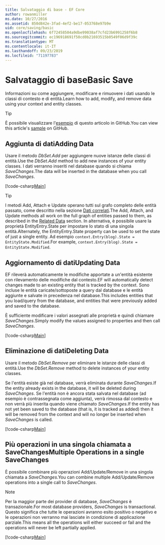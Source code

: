 ```yaml
---
title: Salvataggio di base - EF Core
author: rowanmiller
ms.date: 10/27/2016
ms.assetid: 850d842e-3fad-4ef2-be17-053768e97b9e
uid: core/saving/basic
ms.openlocfilehash: 6f72458504a9dbe99038af7cfd23b6991258f6b8
ms.sourcegitcommit: ec196918691f50cd0b21693515b0549f06d9f39c
ms.translationtype: MT
ms.contentlocale: it-IT
ms.lasthandoff: 09/23/2019
ms.locfileid: "71197783"
---
```

# <a name="basic-save"></a><span data-ttu-id="4ab93-102">Salvataggio di base</span><span class="sxs-lookup"><span data-stu-id="4ab93-102">Basic Save</span></span>

<span data-ttu-id="4ab93-103">Informazioni su come aggiungere, modificare e rimuovere i dati usando le classi di contesto e di entità.</span><span class="sxs-lookup"><span data-stu-id="4ab93-103">Learn how to add, modify, and remove data using your context and entity classes.</span></span>

> [!TIP]  
> <span data-ttu-id="4ab93-104">È possibile visualizzare l'[esempio](https://github.com/aspnet/EntityFramework.Docs/tree/master/samples/core/Saving/Basics/) di questo articolo in GitHub.</span><span class="sxs-lookup"><span data-stu-id="4ab93-104">You can view this article's [sample](https://github.com/aspnet/EntityFramework.Docs/tree/master/samples/core/Saving/Basics/) on GitHub.</span></span>

## <a name="adding-data"></a><span data-ttu-id="4ab93-105">Aggiunta di dati</span><span class="sxs-lookup"><span data-stu-id="4ab93-105">Adding Data</span></span>

<span data-ttu-id="4ab93-106">Usare il metodo *DbSet.Add* per aggiungere nuove istanze delle classi di entità.</span><span class="sxs-lookup"><span data-stu-id="4ab93-106">Use the *DbSet.Add* method to add new instances of your entity classes.</span></span> <span data-ttu-id="4ab93-107">I dati verranno inseriti nel database quando si chiama *SaveChanges*.</span><span class="sxs-lookup"><span data-stu-id="4ab93-107">The data will be inserted in the database when you call *SaveChanges*.</span></span>

[!code-csharp[Main](../../../samples/core/Saving/Basics/Sample.cs#Add)]

> [!TIP]  
> <span data-ttu-id="4ab93-108">I metodi Add, Attach e Update operano tutti sul grafo completo delle entità passato, come descritto nella sezione [Dati correlati](related-data.md).</span><span class="sxs-lookup"><span data-stu-id="4ab93-108">The Add, Attach, and Update methods all work on the full graph of entities passed to them, as described in the [Related Data](related-data.md) section.</span></span> <span data-ttu-id="4ab93-109">In alternativa, è possibile usare la proprietà EntityEntry.State per impostare lo stato di una singola entità.</span><span class="sxs-lookup"><span data-stu-id="4ab93-109">Alternately, the EntityEntry.State property can be used to set the state of just a single entity.</span></span> <span data-ttu-id="4ab93-110">Ad esempio `context.Entry(blog).State = EntityState.Modified`.</span><span class="sxs-lookup"><span data-stu-id="4ab93-110">For example, `context.Entry(blog).State = EntityState.Modified`.</span></span>

## <a name="updating-data"></a><span data-ttu-id="4ab93-111">Aggiornamento di dati</span><span class="sxs-lookup"><span data-stu-id="4ab93-111">Updating Data</span></span>

<span data-ttu-id="4ab93-112">EF rileverà automaticamente le modifiche apportate a un'entità esistente con rilevamento delle modifiche dal contesto.</span><span class="sxs-lookup"><span data-stu-id="4ab93-112">EF will automatically detect changes made to an existing entity that is tracked by the context.</span></span> <span data-ttu-id="4ab93-113">Sono incluse le entità caricate/sottoposte a query dal database e le entità aggiunte e salvate in precedenza nel database.</span><span class="sxs-lookup"><span data-stu-id="4ab93-113">This includes entities that you load/query from the database, and entities that were previously added and saved to the database.</span></span>

<span data-ttu-id="4ab93-114">È sufficiente modificare i valori assegnati alle proprietà e quindi chiamare *SaveChanges*.</span><span class="sxs-lookup"><span data-stu-id="4ab93-114">Simply modify the values assigned to properties and then call *SaveChanges*.</span></span>

[!code-csharp[Main](../../../samples/core/Saving/Basics/Sample.cs#Update)]

## <a name="deleting-data"></a><span data-ttu-id="4ab93-115">Eliminazione di dati</span><span class="sxs-lookup"><span data-stu-id="4ab93-115">Deleting Data</span></span>

<span data-ttu-id="4ab93-116">Usare il metodo *DbSet.Remove* per eliminare le istanze delle classi di entità.</span><span class="sxs-lookup"><span data-stu-id="4ab93-116">Use the *DbSet.Remove* method to delete instances of your entity classes.</span></span>

<span data-ttu-id="4ab93-117">Se l'entità esiste già nel database, verrà eliminata durante *SaveChanges*.</span><span class="sxs-lookup"><span data-stu-id="4ab93-117">If the entity already exists in the database, it will be deleted during *SaveChanges*.</span></span> <span data-ttu-id="4ab93-118">Se l'entità non è ancora stata salvata nel database (ad esempio è contrassegnata come aggiunta), verrà rimossa dal contesto e non verrà più inserita quando viene chiamato *SaveChanges*.</span><span class="sxs-lookup"><span data-stu-id="4ab93-118">If the entity has not yet been saved to the database (that is, it is tracked as added) then it will be removed from the context and will no longer be inserted when *SaveChanges* is called.</span></span>

[!code-csharp[Main](../../../samples/core/Saving/Basics/Sample.cs#Remove)]

## <a name="multiple-operations-in-a-single-savechanges"></a><span data-ttu-id="4ab93-119">Più operazioni in una singola chiamata a SaveChanges</span><span class="sxs-lookup"><span data-stu-id="4ab93-119">Multiple Operations in a single SaveChanges</span></span>

<span data-ttu-id="4ab93-120">È possibile combinare più operazioni Add/Update/Remove in una singola chiamata a *SaveChanges*.</span><span class="sxs-lookup"><span data-stu-id="4ab93-120">You can combine multiple Add/Update/Remove operations into a single call to *SaveChanges*.</span></span>

> [!NOTE]  
> <span data-ttu-id="4ab93-121">Per la maggior parte dei provider di database, *SaveChanges* è transazionale.</span><span class="sxs-lookup"><span data-stu-id="4ab93-121">For most database providers, *SaveChanges* is transactional.</span></span> <span data-ttu-id="4ab93-122">Questo significa che tutte le operazioni avranno esito positivo o negativo e le operazioni non verranno mai lasciate in condizione di applicazione parziale.</span><span class="sxs-lookup"><span data-stu-id="4ab93-122">This means  all the operations will either succeed or fail and the operations will never be left partially applied.</span></span>

[!code-csharp[Main](../../../samples/core/Saving/Basics/Sample.cs#MultipleOperations)]
